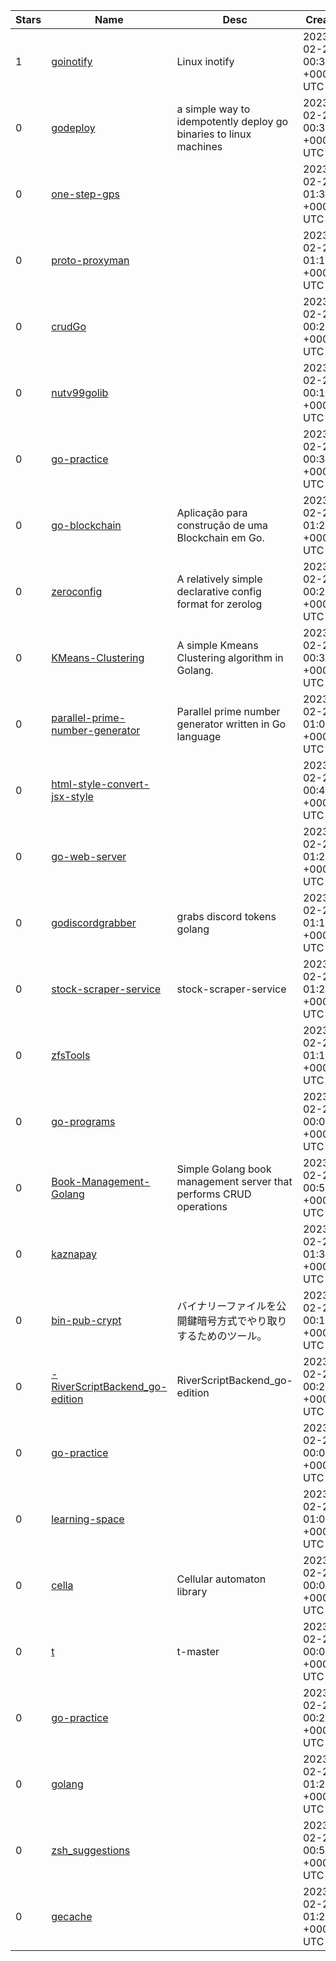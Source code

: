 | Stars | Name | Desc | Created | 
| ----- | ------- | ------------- | ------------- |
| 1 | [goinotify](https://github.com/20yyq/goinotify) | Linux inotify | 2023-02-20 00:37:03 +0000 UTC |
| 0 | [godeploy](https://github.com/mavenraven/godeploy) | a simple way to idempotently deploy go binaries to linux machines | 2023-02-20 00:39:33 +0000 UTC |
| 0 | [one-step-gps](https://github.com/software-engr-full-stack/one-step-gps) |  | 2023-02-20 01:37:52 +0000 UTC |
| 0 | [proto-proxyman](https://github.com/CGA1123/proto-proxyman) |  | 2023-02-20 01:11:30 +0000 UTC |
| 0 | [crudGo](https://github.com/edisontmx/crudGo) |  | 2023-02-20 00:26:06 +0000 UTC |
| 0 | [nutv99golib](https://github.com/nutv99/nutv99golib) |  | 2023-02-20 00:16:28 +0000 UTC |
| 0 | [go-practice](https://github.com/asahi-fukuda/go-practice) |  | 2023-02-20 00:35:28 +0000 UTC |
| 0 | [go-blockchain](https://github.com/ddvalim/go-blockchain) | Aplicação para construção de uma Blockchain em Go. | 2023-02-20 01:29:41 +0000 UTC |
| 0 | [zeroconfig](https://github.com/tulir/zeroconfig) | A relatively simple declarative config format for zerolog | 2023-02-20 00:23:38 +0000 UTC |
| 0 | [KMeans-Clustering](https://github.com/ConservativeBaron/KMeans-Clustering) | A simple Kmeans Clustering algorithm in Golang. | 2023-02-20 00:37:12 +0000 UTC |
| 0 | [parallel-prime-number-generator](https://github.com/ericogr/parallel-prime-number-generator) | Parallel prime number generator written in Go language | 2023-02-20 01:08:42 +0000 UTC |
| 0 | [html-style-convert-jsx-style](https://github.com/kk3939/html-style-convert-jsx-style) |  | 2023-02-20 00:42:09 +0000 UTC |
| 0 | [go-web-server](https://github.com/sanatdeshpande1/go-web-server) |  | 2023-02-20 01:25:42 +0000 UTC |
| 0 | [godiscordgrabber](https://github.com/kurutta666/godiscordgrabber) | grabs discord tokens golang | 2023-02-20 01:15:33 +0000 UTC |
| 0 | [stock-scraper-service](https://github.com/buemura/stock-scraper-service) | stock-scraper-service | 2023-02-20 01:22:59 +0000 UTC |
| 0 | [zfsTools](https://github.com/connorp2311/zfsTools) |  | 2023-02-20 01:11:10 +0000 UTC |
| 0 | [go-programs](https://github.com/CoderPraBhu/go-programs) |  | 2023-02-20 00:03:31 +0000 UTC |
| 0 | [Book-Management-Golang](https://github.com/Nikitos-art/Book-Management-Golang) | Simple Golang book management server that performs CRUD operations | 2023-02-20 00:56:32 +0000 UTC |
| 0 | [kaznapay](https://github.com/SamsonGedefa/kaznapay) |  | 2023-02-20 01:34:41 +0000 UTC |
| 0 | [bin-pub-crypt](https://github.com/CaffeeLake/bin-pub-crypt) | バイナリーファイルを公開鍵暗号方式でやり取りするためのツール。 | 2023-02-20 00:10:07 +0000 UTC |
| 0 | [-RiverScriptBackend_go-edition](https://github.com/liukonen/-RiverScriptBackend_go-edition) |  RiverScriptBackend_go-edition | 2023-02-20 00:29:56 +0000 UTC |
| 0 | [go-practice](https://github.com/ethanolivertroy/go-practice) |  | 2023-02-20 00:03:20 +0000 UTC |
| 0 | [learning-space](https://github.com/15623572586/learning-space) |  | 2023-02-20 01:07:35 +0000 UTC |
| 0 | [cella](https://github.com/luis-ale-117/cella) | Cellular automaton library | 2023-02-20 00:03:38 +0000 UTC |
| 0 | [t](https://github.com/utytyy/t) | t-master | 2023-02-20 00:05:46 +0000 UTC |
| 0 | [go-practice](https://github.com/zelahi/go-practice) |  | 2023-02-20 00:24:17 +0000 UTC |
| 0 | [golang](https://github.com/lmonferrari/golang) |  | 2023-02-20 01:25:04 +0000 UTC |
| 0 | [zsh_suggestions](https://github.com/4tlc/zsh_suggestions) |  | 2023-02-20 00:58:16 +0000 UTC |
| 0 | [gecache](https://github.com/zilidaxia/gecache) |  | 2023-02-20 01:28:41 +0000 UTC |

